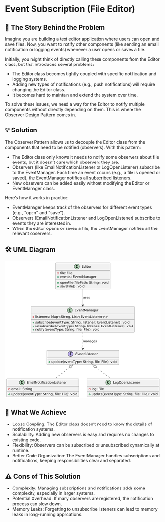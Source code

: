 # Event Subscription (File Editor)

## 📖 The Story Behind the Problem
Imagine you are building a text editor application where users can open and save files. Now, you want to notify other components (like sending an email notification or logging events) whenever a user opens or saves a file.

Initially, you might think of directly calling these components from the Editor class, but that introduces several problems:

* The Editor class becomes tightly coupled with specific notification and logging systems.
* Adding new types of notifications (e.g., push notifications) will require changing the Editor class.
* It becomes hard to maintain and extend the system over time.

To solve these issues, we need a way for the Editor to notify multiple components without directly depending on them. This is where the Observer Design Pattern comes in.

## 💡 Solution

The Observer Pattern allows us to decouple the Editor class from the components that need to be notified (observers). With this pattern:

* The Editor class only knows it needs to notify some observers about file events, but it doesn’t care which observers they are.
* Observers (like EmailNotificationListener or LogOpenListener) subscribe to the EventManager. Each time an event occurs (e.g., a file is opened or saved), the EventManager notifies all subscribed listeners.
* New observers can be added easily without modifying the Editor or EventManager class.

Here’s how it works in practice:

* EventManager keeps track of the observers for different event types (e.g., "open" and "save").
* Observers (EmailNotificationListener and LogOpenListener) subscribe to events they are interested in.
* When the editor opens or saves a file, the EventManager notifies all the relevant observers.

## 🛠️ UML Diagram

![File Editor uml](uml.png)

## 🎯 What We Achieve

* Loose Coupling: The Editor class doesn’t need to know the details of notification systems.
* Scalability: Adding new observers is easy and requires no changes to existing code.
* Flexibility: Observers can be subscribed or unsubscribed dynamically at runtime.
* Better Code Organization: The EventManager handles subscriptions and notifications, keeping responsibilities clear and separated.

## ⚠️ Cons of This Solution

* Complexity: Managing subscriptions and notifications adds some complexity, especially in larger systems.
* Potential Overhead: If many observers are registered, the notification process can slow down.
* Memory Leaks: Forgetting to unsubscribe listeners can lead to memory leaks in long-running applications.
